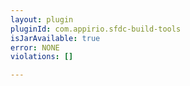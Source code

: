 ```yaml
---
layout: plugin
pluginId: com.appirio.sfdc-build-tools
isJarAvailable: true
error: NONE
violations: []

---
```

